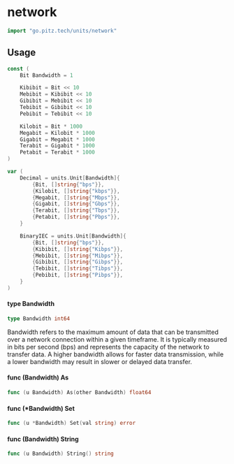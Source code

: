 # network

```go
import "go.pitz.tech/units/network"
```

## Usage

```go
const (
	Bit Bandwidth = 1

	Kibibit = Bit << 10
	Mebibit = Kibibit << 10
	Gibibit = Mebibit << 10
	Tebibit = Gibibit << 10
	Pebibit = Tebibit << 10

	Kilobit = Bit * 1000
	Megabit = Kilobit * 1000
	Gigabit = Megabit * 1000
	Terabit = Gigabit * 1000
	Petabit = Terabit * 1000
)
```

```go
var (
	Decimal = units.Unit[Bandwidth]{
		{Bit, []string{"bps"}},
		{Kilobit, []string{"kbps"}},
		{Megabit, []string{"Mbps"}},
		{Gigabit, []string{"Gbps"}},
		{Terabit, []string{"Tbps"}},
		{Petabit, []string{"Pbps"}},
	}

	BinaryIEC = units.Unit[Bandwidth]{
		{Bit, []string{"bps"}},
		{Kibibit, []string{"Kibps"}},
		{Mebibit, []string{"Mibps"}},
		{Gibibit, []string{"Gibps"}},
		{Tebibit, []string{"Tibps"}},
		{Pebibit, []string{"Pibps"}},
	}
)
```

#### type Bandwidth

```go
type Bandwidth int64
```

Bandwidth refers to the maximum amount of data that can be transmitted over a
network connection within a given timeframe. It is typically measured in bits
per second (bps) and represents the capacity of the network to transfer data. A
higher bandwidth allows for faster data transmission, while a lower bandwidth
may result in slower or delayed data transfer.

#### func (Bandwidth) As

```go
func (u Bandwidth) As(other Bandwidth) float64
```

#### func (\*Bandwidth) Set

```go
func (u *Bandwidth) Set(val string) error
```

#### func (Bandwidth) String

```go
func (u Bandwidth) String() string
```
